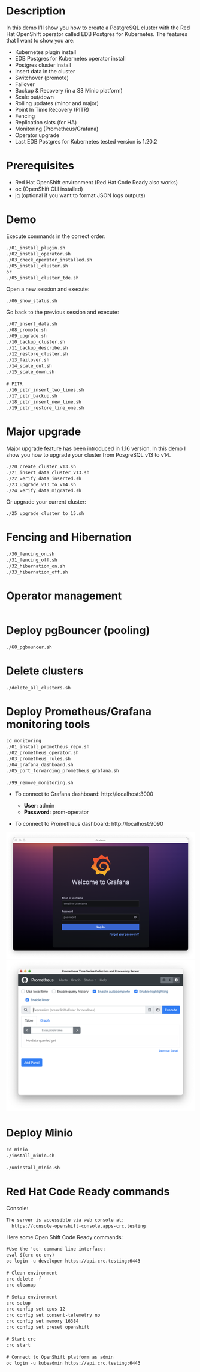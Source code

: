 # Description
In this demo I'll show you how to create a PostgreSQL cluster with the Red Hat OpenShift operator called EDB Postgres for Kubernetes. The features that I want to show you are:
- Kubernetes plugin install
- EDB Postgres for Kubernetes operator install
- Postgres cluster install
- Insert data in the cluster
- Switchover (promote)
- Failover
- Backup & Recovery (in a S3 Minio platform)
- Scale out/down
- Rolling updates (minor and major)
- Point In Time Recovery (PITR)
- Fencing
- Replication slots (for HA)
- Monitoring (Prometheus/Grafana)
- Operator upgrade
- Last EDB Postgres for Kubernetes tested version is 1.20.2

# Prerequisites
- Red Hat OpenShift environment (Red Hat Code Ready also works)
- oc (OpenShift CLI installed)
- jq (optional if you want to format JSON logs outputs)

# Demo
Execute commands in the correct order:
```
./01_install_plugin.sh
./02_install_operator.sh
./03_check_operator_installed.sh
./05_install_cluster.sh
or
./05_install_cluster_tde.sh
```
Open a new session and execute:
```
./06_show_status.sh
```
Go back to the previous session and execute:
```
./07_insert_data.sh
./08_promote.sh
./09_upgrade.sh
./10_backup_cluster.sh
./11_backup_describe.sh
./12_restore_cluster.sh
./13_failover.sh
./14_scale_out.sh
./15_scale_down.sh

# PITR
./16_pitr_insert_two_lines.sh
./17_pitr_backup.sh
./18_pitr_insert_new_line.sh
./19_pitr_restore_line_one.sh
```
# Major upgrade
Major upgrade feature has been introduced in 1.16 version.
In this demo I show you how to upgrade your cluster from PosgreSQL v13 to v14.
```
./20_create_cluster_v13.sh
./21_insert_data_cluster_v13.sh
./22_verify_data_inserted.sh
./23_upgrade_v13_to_v14.sh
./24_verify_data_migrated.sh
```
Or upgrade your current cluster:
```
./25_upgrade_cluster_to_15.sh
```

# Fencing and Hibernation
```
./30_fencing_on.sh
./31_fencing_off.sh
./32_hibernation_on.sh
./33_hibernation_off.sh
```
# Operator management
```
```
# Deploy pgBouncer (pooling)
```
./60_pgbouncer.sh
```

# Delete clusters
```
./delete_all_clusters.sh
```

# Deploy Prometheus/Grafana monitoring tools
```
cd monitoring
./01_install_prometheus_repo.sh
./02_prometheus_operator.sh
./03_prometheus_rules.sh
./04_grafana_dashboard.sh
./05_port_forwarding_prometheus_grafana.sh

./99_remove_monitoring.sh
```

- To connect to Grafana dashboard: http://localhost:3000
  - **User:** admin
  - **Password:** prom-operator

- To connect to Prometheus dashboard: http://localhost:9090

![](./images/grafana.png)
![](./images/prometheus.png)

# Deploy Minio
```
cd minio
./install_minio.sh

./uninstall_minio.sh
```

# Red Hat Code Ready commands
Console:
```
The server is accessible via web console at:
  https://console-openshift-console.apps-crc.testing
```

Here some Open Shift Code Ready commands:
```
#Use the 'oc' command line interface:
eval $(crc oc-env)
oc login -u developer https://api.crc.testing:6443

# Clean environment
crc delete -f
crc cleanup

# Setup environment
crc setup
crc config set cpus 12
crc config set consent-telemetry no
crc config set memory 16384
crc config set preset openshift

# Start crc
crc start

# Connect to OpenShift platform as admin
oc login -u kubeadmin https://api.crc.testing:6443
```
